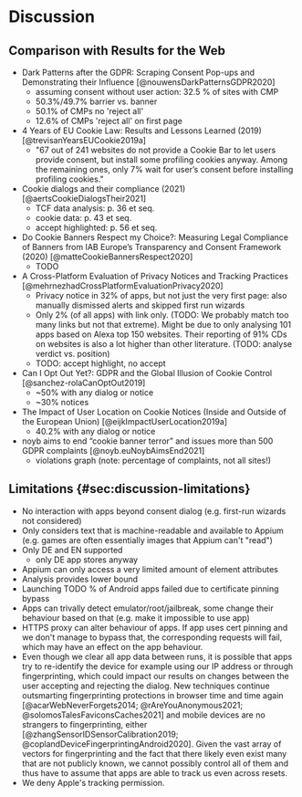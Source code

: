# Discussion

## Comparison with Results for the Web

* Dark Patterns after the GDPR: Scraping Consent Pop-ups and Demonstrating their Influence [@nouwensDarkPatternsGDPR2020]
    * assuming consent without user action: 32.5 % of sites with CMP
    * 50.3%/49.7% barrier vs. banner
    * 50.1% of CMPs no 'reject all'
    * 12.6% of CMPs 'reject all' on first page
* 4 Years of EU Cookie Law: Results and Lessons Learned (2019) [@trevisanYearsEUCookie2019a]
    * "67 out of 241 websites do not provide a Cookie Bar to let users provide consent, but install some profiling cookies anyway. Among the remaining ones, only 7% wait for user’s consent before installing profiling cookies."
* Cookie dialogs and their compliance (2021) [@aertsCookieDialogsTheir2021]
    * TCF data analysis: p. 36 et seq.
    * cookie data: p. 43 et seq.
    * accept highlighted: p. 56 et seq.
* Do Cookie Banners Respect my Choice?: Measuring Legal Compliance of Banners from IAB Europe’s Transparency and Consent Framework (2020) [@matteCookieBannersRespect2020]
    * TODO
* A Cross-Platform Evaluation of Privacy Notices and Tracking Practices [@mehrnezhadCrossPlatformEvaluationPrivacy2020]
    * Privacy notice in 32% of apps, but not just the very first page: also manually dismissed alerts and skipped first run wizards
    * Only 2% (of all apps) with link only. (TODO: We probably match too many links but not that extreme). Might be due to only analysing 101 apps based on Alexa top 150 websites. Their reporting of 91% CDs on websites is also a lot higher than other literature. (TODO: analyse verdict vs. position)
    * TODO: accept highlight, no accept
* Can I Opt Out Yet?: GDPR and the Global Illusion of Cookie Control [@sanchez-rolaCanOptOut2019]
    * ~50% with any dialog or notice
    * ~30% notices
* The Impact of User Location on Cookie Notices (Inside and Outside of the European Union) [@eijkImpactUserLocation2019a]
    * 40.2% with any dialog or notice
* noyb aims to end “cookie banner terror” and issues more than 500 GDPR complaints [@noyb.euNoybAimsEnd2021]
    * violations graph (note: percentage of complaints, not all sites!)

## Limitations {#sec:discussion-limitations}

* No interaction with apps beyond consent dialog (e.g. first-run wizards not considered)
* Only considers text that is machine-readable and available to Appium (e.g. games are often essentially images that Appium can't "read")
* Only DE and EN supported
    * only DE app stores anyway
* Appium can only access a very limited amount of element attributes
* Analysis provides lower bound
* Launching TODO % of Android apps failed due to certificate pinning bypass
* Apps can trivally detect emulator/root/jailbreak, some change their behaviour based on that (e.g. make it impossible to use app)
* HTTPS proxy can alter behaviour of apps. If app uses cert pinning and we don't manage to bypass that, the corresponding requests will fail, which may have an effect on the app behaviour.
* Even though we clear all app data between runs, it is possible that apps try to re-identify the device for example using our IP address or through fingerprinting, which could impact our results on changes between the user accepting and rejecting the dialog. New techniques continue outsmarting fingerprinting protections in browser time and time again [@acarWebNeverForgets2014; @rAreYouAnonymous2021; @solomosTalesFaviconsCaches2021] and mobile devices are no strangers to fingerprinting, either [@zhangSensorIDSensorCalibration2019; @coplandDeviceFingerprintingAndroid2020]. Given the vast array of vectors for fingerprinting and the fact that there likely even exist many that are not publicly known, we cannot possibly control all of them and thus have to assume that apps are able to track us even across resets.
* We deny Apple's tracking permission.

